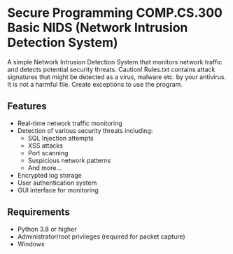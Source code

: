 # Secure Programming COMP.CS.300 Basic NIDS (Network Intrusion Detection System)

A simple Network Intrusion Detection System that monitors network traffic and detects potential security threats.
Caution! Rules.txt contains attack signatures that might be detected as a virus, malware etc. by your antivirus.
It is not a harmful file. Create exceptions to use the program.

## Features

- Real-time network traffic monitoring
- Detection of various security threats including:
  - SQL Injection attempts
  - XSS attacks
  - Port scanning
  - Suspicious network patterns
  - And more...
- Encrypted log storage
- User authentication system
- GUI interface for monitoring

## Requirements

- Python 3.8 or higher
- Administrator/root privileges (required for packet capture)
- Windows

